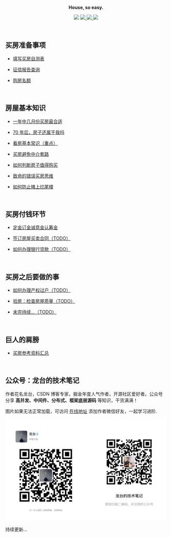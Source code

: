 <p align="center">
	<strong>House, so easy.</strong>
</p>
<p align="center">


<img src="https://img.shields.io/badge/程序员-龙台-blue.svg" />

<a target="_blank" href="http://mp.weixin.qq.com/s?__biz=Mzg4NDU0Mjk5OQ==&mid=100007311&idx=1&sn=d325c1a509d6ee89469a1134ac0a8cf5&chksm=4fb7c6f778c04fe111e9cf52723675b8e8cbbbf9e848741a5d9c20620ff6c778b6613e021a34&scene=18#wechat_redirect">
  <img src="https://img.shields.io/badge/公众号-龙台的技术笔记-yellow.svg" />
</a>

<a target="_blank" href="https://house.machen.me/">
  <img src="https://img.shields.io/badge/极速访问-在线阅读-orange.svg" ></img>
</a>

<img src="https://img.shields.io/github/stars/longtai94/House-Notes.svg" />

</p>

<br/>

## 买房准备事项

- [填写买房自测表](https://github.com/longtai94/House-Notes/blob/main/notes/填写买房自测表.md)

- [征信报告查询](https://github.com/longtai94/House-Notes/blob/main/notes/征信报告.md)

- [购房名额](https://github.com/longtai94/House-Notes/blob/main/notes/购房名额.md)

<br/>

## 房屋基本知识

- [一年中几月份买房最合适](https://github.com/longtai94/House-Notes/blob/main/notes/一年中几月份买房最合适.md)

- [70 年后，房子还属于我吗](https://github.com/longtai94/House-Notes/blob/main/notes/70年后，房子还属于我吗.md)

- [看房基本常识（重点）](https://github.com/longtai94/House-Notes/blob/main/notes/看房基本常识（重点）.md)

- [买房避免中介套路](https://github.com/longtai94/House-Notes/blob/main/notes/买房避免中介套路.md)

- [如何判断房子值得购买](https://github.com/longtai94/House-Notes/blob/main/notes/如何判断房子值得购买.md)

- [致命的错误买房思维](https://github.com/longtai94/House-Notes/blob/main/notes/致命的错误买房思维.md)

- [如何防止摊上烂尾楼](https://github.com/longtai94/House-Notes/blob/main/notes/如何防止摊上烂尾楼.md)

<br/>

## 买房付钱环节

- [定金订金诚意金认筹金](https://github.com/longtai94/House-Notes/blob/main/notes/定金订金诚意金认筹金.md)

- [签订房屋买卖合同（TODO）](https://github.com/longtai94/House-Notes/blob/main/notes/签订房屋买卖合同.md)

- [如何办理银行贷款（TODO）](https://github.com/longtai94/House-Notes/blob/main/notes/如何办理银行贷款.md)

<br/>

## 买房之后要做的事

- [如何办理产权过户（TODO）](https://github.com/longtai94/House-Notes/blob/main/notes/如何办理产权过户.md)

- [验房：检查房屋质量（TODO）](https://github.com/longtai94/House-Notes/blob/main/notes/验房：检查房屋质量.md)

- [未完待续...（TODO）]()

<br/>

## 巨人的肩膀

- [买房参考资料汇总](https://house.machen.me/can-kao/can-kao-zi-liao-hui-zong)

<br/>

## 公众号：龙台的技术笔记

作者花名龙台，CSDN 博客专家，掘金年度人气作者，开源社区爱好者。公众号分享 **高并发、中间件、分布式、框架底层源码**  等知识，干货满满！

图片如果无法正常加载，可访问 [在线地址](https://house.machen.me/can-kao/ji-shu-gong-zhong-hao-qiu-guan-zhu) 添加作者微信好友，一起学习进阶.

![](./imgs/个人微信&公众号.jpg)

持续更新...